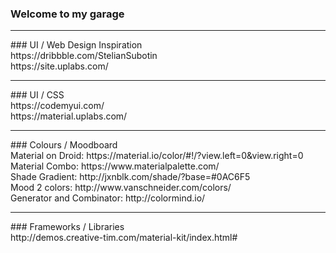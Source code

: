 ### Welcome to my garage
<hr>
### UI / Web Design Inspiration<br>
https://dribbble.com/StelianSubotin <br>
https://site.uplabs.com/<br>
<hr>
### UI / CSS<br>
https://codemyui.com/<br>
https://material.uplabs.com/<br>

<hr>
### Colours / Moodboard<br>
Material on Droid: https://material.io/color/#!/?view.left=0&view.right=0<br>
Material Combo: https://www.materialpalette.com/<br>
Shade Gradient: http://jxnblk.com/shade/?base=#0AC6F5<br>
Mood 2 colors: http://www.vanschneider.com/colors/<br>
Generator and Combinator: http://colormind.io/<br>
<hr>
### Frameworks / Libraries<br>
http://demos.creative-tim.com/material-kit/index.html#<br>
